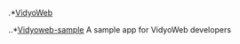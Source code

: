 

.*[VidyoWeb](https://github.com/vidyoworks/VidyoWorksSamples/tree/master/VidyoWeb)

..*[Vidyoweb-sample](https://github.com/vidyoworks/VidyoWorksSamples/tree/master/VidyoWeb/vidyoweb-sample)
A sample app for VidyoWeb developers
